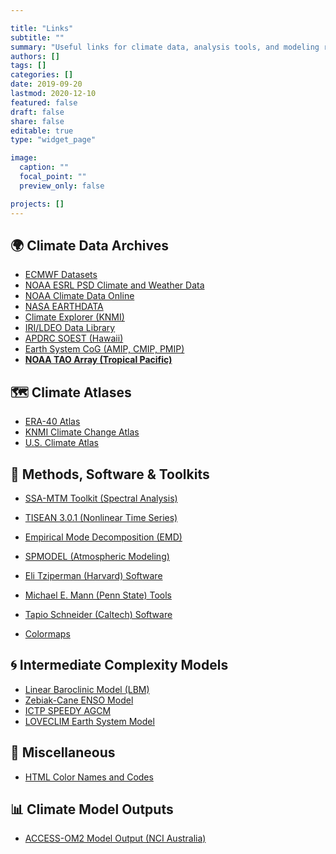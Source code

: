 ```yaml
---

title: "Links"
subtitle: ""
summary: "Useful links for climate data, analysis tools, and modeling resources."
authors: []
tags: []
categories: []
date: 2019-09-20
lastmod: 2020-12-10
featured: false
draft: false
share: false
editable: true
type: "widget_page"

image:
  caption: ""
  focal_point: ""
  preview_only: false

projects: []
---
```


<!-- Table of contents (optional) -->
<!-- {{% toc %}} -->

## 🌍 Climate Data Archives

- [ECMWF Datasets](http://apps.ecmwf.int/datasets/)
- [NOAA ESRL PSD Climate and Weather Data](https://www.esrl.noaa.gov/psd/data/)
- [NOAA Climate Data Online](https://www.ncdc.noaa.gov/cdo-web/)
- [NASA EARTHDATA](https://earthdata.nasa.gov/)
- [Climate Explorer (KNMI)](http://climexp.knmi.nl/start.cgi?id=someone@somewhere)
- [IRI/LDEO Data Library](http://iri.columbia.edu/resources/data-library/)
- [APDRC SOEST (Hawaii)](http://apdrc.soest.hawaii.edu/)
- [Earth System CoG (AMIP, CMIP, PMIP)](https://www.earthsystemcog.org/projects/cog/)
- **[NOAA TAO Array (Tropical Pacific)](https://www.pmel.noaa.gov/tao/drupal/disdel/)**

## 🗺️ Climate Atlases

- [ERA-40 Atlas](https://sites.ecmwf.int/era/40-atlas/docs/)
- [KNMI Climate Change Atlas](https://climexp.knmi.nl/plot_atlas_form.py)
- [U.S. Climate Atlas](https://www.ncdc.noaa.gov/climateatlas/)

## 🧪 Methods, Software & Toolkits

- [SSA-MTM Toolkit (Spectral Analysis)](http://research.atmos.ucla.edu/tcd/ssa/)
- [TISEAN 3.0.1 (Nonlinear Time Series)](http://www.mpipks-dresden.mpg.de/~tisean/Tisean_3.0.1/index.html)
- [Empirical Mode Decomposition (EMD)](http://rcada.ncu.edu.tw/research1.htm)
- [SPMODEL (Atmospheric Modeling)](https://www.gfd-dennou.org/arch/spmodel/)
- [Eli Tziperman (Harvard) Software](http://web-static-aws.seas.harvard.edu/climate/eli/Level2/etc.html)
- [Michael E. Mann (Penn State) Tools](http://www.meteo.psu.edu/holocene/public_html/Mann/tools/tools.php)
- [Tapio Schneider (Caltech) Software](http://climate-dynamics.org/software/#about)


- [Colormaps](https://www.simplifiedsciencepublishing.com/resources/best-color-palettes-for-scientific-figures-and-data-visualizations)
  
## 🌀 Intermediate Complexity Models

- [Linear Baroclinic Model (LBM)](http://ccsr.aori.u-tokyo.ac.jp/~hiro/sub/lbm.html)
- [Zebiak-Cane ENSO Model](http://www.cpc.ncep.noaa.gov/products/predictions/experimental/bulletin/Jul96/art03.html)
- [ICTP SPEEDY AGCM](http://users.ictp.it/~kucharsk/speedy-net.html)
- [LOVECLIM Earth System Model](http://www.elic.ucl.ac.be/modx/index.php?id=81)

## 🧰 Miscellaneous

- [HTML Color Names and Codes](https://htmlcolorcodes.com/color-names/)

## 📊 Climate Model Outputs

- [ACCESS-OM2 Model Output (NCI Australia)](https://dapds00.nci.org.au/thredds/catalogs/cj50/access-om2/cf-compliant/cf-compliant.html)

<!-- Additional atlases (commented out for now) -->
<!-- 
- [NASA MERRA Atlas](https://gmao.gsfc.nasa.gov/ref/merra/atlas/)
- [JRA-55 Atlas](http://ds.data.jma.go.jp/gmd/jra/atlas/en/)
- [JRA-25 Atlas](http://ds.data.jma.go.jp/gmd/jra/jra25_atlas/eng/atlas-tope.htm)
- [NCEP CFSR Atlas](http://cfs.ncep.noaa.gov/cfsr/atlas/)
-->
